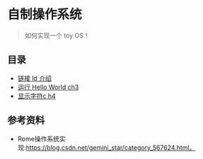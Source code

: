 # 自制操作系统

> 如何实现一个 toy OS！

## 目录

* [链接 ld 介绍](./docs/ld.md)
* [运行 Hello World ch3](./docs/ch3.md)
* [显示字符c h4](./docs/ch4.md)

## 参考资料

* Rome操作系统实现:https://blog.csdn.net/gemini_star/category_567624.html。

